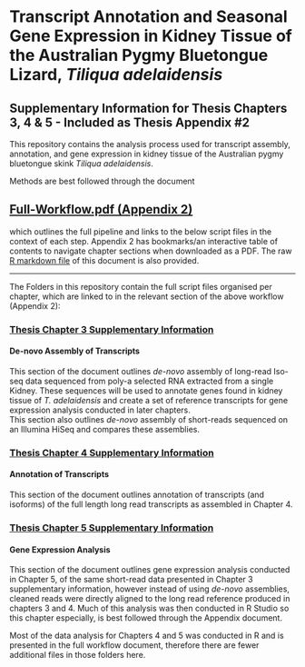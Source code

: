 # Transcript Annotation and Seasonal Gene Expression in Kidney Tissue of the Australian Pygmy Bluetongue Lizard, _Tiliqua adelaidensis_ 
## Supplementary Information for Thesis Chapters 3, 4 & 5 - Included as Thesis Appendix #2

This repository contains the analysis process used for transcript assembly, annotation, and gene expression in kidney tissue of the Australian pygmy bluetongue skink _Tiliqua adelaidensis_.  

Methods are best followed through the document  
## [Full-Workflow.pdf (Appendix 2)](https://github.com/Carmel-src/T.adelaidensis_SuppInfo/blob/main/Appendix-2_V.2022-10.pdf)
which outlines the full pipeline and links to the below script files in the context of each step. Appendix 2 has bookmarks/an interactive table of contents to navigate chapter sections when downloaded as a PDF. The raw [R markdown file](https://github.com/Carmel-src/T.adelaidensis_SuppInfo/blob/main/Appendix-2_V.2022-10.Rmd) of this document is also provided.

***

The Folders in this repository contain the full script files organised per chapter, which are linked to in the relevant section of the above workflow (Appendix 2):

### [Thesis Chapter 3 Supplementary Information](https://github.com/Carmel-src/T.adelaidensis_SuppInfo/tree/main/Chapter%203%20-%20Assembly)
#### De-novo Assembly of Transcripts

This section of the document outlines _de-novo_ assembly of long-read Iso-seq data sequenced from poly-a selected RNA extracted from a single Kidney. These sequences will be used to annotate genes found in kidney tissue of _T. adelaidensis_ and create a set of reference transcripts for gene expression analysis conducted in later chapters.  
This section also outlines _de-novo_ assembly of short-reads sequenced on an Illumina HiSeq and compares these assemblies.  

### [Thesis Chapter 4 Supplementary Information](https://github.com/Carmel-src/T.adelaidensis_SuppInfo/tree/main/Chapter%204%20-%20Annotation)
#### Annotation of Transcripts

This section of the document outlines annotation of transcripts (and isoforms) of the full length long read transcripts as assembled in Chapter 4.  

### [Thesis Chapter 5 Supplementary Information](https://github.com/Carmel-src/T.adelaidensis_SuppInfo/tree/main/Chapter%205%20-%20Gene%20Expression)
#### Gene Expression Analysis

This section of the document outlines gene expression analysis conducted in Chapter 5, of the same short-read data presented in Chapter 3 supplementary information, however instead of using _de-novo_ assemblies, cleaned reads were directly aligned to the long read reference produced in chapters 3 and 4. Much of this analysis was then conducted in R Studio so this chapter especially, is best followed through the Appendix document.


Most of the data analysis for Chapters 4 and 5 was conducted in R and is presented in the full workflow document, therefore there are fewer additional files in those folders here.

